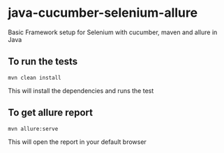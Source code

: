 # java-cucumber-selenium-allure

Basic Framework setup for Selenium with cucumber, maven and allure in Java

## To run the tests
```
mvn clean install
```
This will install the dependencies and runs the test

## To get allure report
```
mvn allure:serve
```
This will open the report in your default browser
